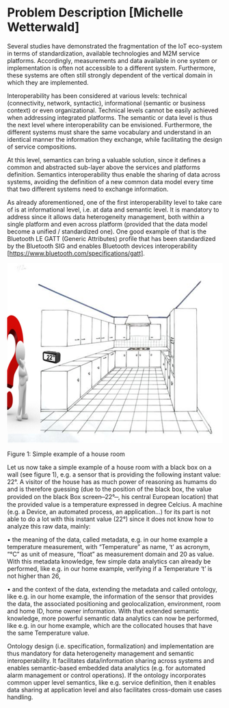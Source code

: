 # Problem Description [Michelle Wetterwald]

Several studies have demonstrated the fragmentation of the IoT eco-system in terms of standardization, available technologies and M2M service platforms. Accordingly, measurements and data available in one system or implementation is often not accessible to a different system. Furthermore, these systems are often still strongly dependent of the vertical domain in which they are implemented. 

Interoperability has been considered at various levels: technical (connectivity, network, syntactic), informational (semantic or business context) or even organizational. Technical levels cannot be easily achieved when addressing integrated platforms. The semantic or data level is thus the next level where interoperability can be envisioned. Furthermore, the different systems must share the same vocabulary and understand in an identical manner the information they exchange, while facilitating the design of service compositions. 

At this level, semantics can bring a valuable solution, since it defines a common and abstracted sub-layer above the services and platforms definition. Semantics interoperability thus enable the sharing of data across systems, avoiding the definition of a new common data model every time that two different systems need to exchange information.

As already aforementioned, one of the first interoperability level to take care of is at informational level, i.e. at data and semantic level. It is mandatory to address since it allows data heterogeneity management, both within a single platform and even across platform (provided that the data model become a unified / standardized one). One good example of that is the Bluetooth LE GATT (Generic Attributes) profile that has been standardized by the Bluetooth SIG and enables Bluetooth devices interoperability [https://www.bluetooth.com/specifications/gatt].

 ![](img/RoomExample.png)

Figure 1: Simple example of a house room

Let us now take a simple example of a house room with a black box on a wall (see figure 1), e.g. a sensor that is providing the following instant value: 22°. A visitor of the house has as much power of reasoning as humams do and is therefore guessing (due to the position of the black box, the value provided on the black Box screen  ̶  22°  ̶ , his central European location) that the provided value is a temperature expressed in degree Celcius. A machine (e.g. a Device, an automated process, an application…) for its part is not able to do a lot with this instant value (22°) since it does not know how to analyze this raw data, mainly:

•	the meaning of the data, called metadata, e.g. in our home example a temperature measurement, with “Temperature” as name, ‘t’ as acronym, “°C” as unit of measure, “float” as measurement domain and 20 as value. With this metadata knowledge, few simple data analytics can already be performed, like e.g. in our home example, verifying if a  Temperature ‘t’ is not higher than 26,

•	and the context of the data, extending the metadata and called ontology, like e.g. in our home example, the information of the sensor that provides the data, the associated positioning and geolocalization, environment, room and home ID, home owner information. With that extended semantic knowledge, more powerful semantic data analytics can now be performed, like e.g. in our home example, which are the collocated houses that have the same Temperature value. 

Ontology design (i.e. specification, formalization) and implementation are thus mandatory for data heterogeneity management and semantic interoperability. It facilitates data/information sharing across systems and enables semantic-based embedded data analytics (e.g. for automated alarm management or control operations). If the ontology incorporates common upper level semantics, like e.g. service definition, then it enables data sharing at application level and also facilitates cross-domain use cases handling.
